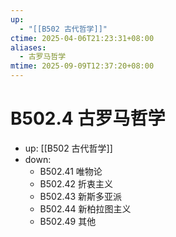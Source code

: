 ```yaml
---
up:
  - "[[B502 古代哲学]]"
ctime: 2025-04-06T21:23:31+08:00
aliases:
  - 古罗马哲学
mtime: 2025-09-09T12:37:20+08:00
---
```


# B502.4 古罗马哲学

- up: [[B502 古代哲学]]
- down:	
	- B502.41 唯物论
	- B502.42 折衷主义
	- B502.43 新斯多亚派
	- B502.44 新柏拉图主义
	- B502.49 其他
	
